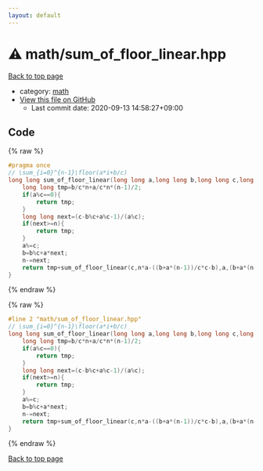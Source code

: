 ```yaml
---
layout: default
---
```


<!-- mathjax config similar to math.stackexchange -->
<script type="text/javascript" async
  src="https://cdnjs.cloudflare.com/ajax/libs/mathjax/2.7.5/MathJax.js?config=TeX-MML-AM_CHTML">
</script>
<script type="text/x-mathjax-config">
  MathJax.Hub.Config({
    TeX: { equationNumbers: { autoNumber: "AMS" }},
    tex2jax: {
      inlineMath: [ ['$','$'] ],
      processEscapes: true
    },
    "HTML-CSS": { matchFontHeight: false },
    displayAlign: "left",
    displayIndent: "2em"
  });
</script>

<script type="text/javascript" src="https://cdnjs.cloudflare.com/ajax/libs/jquery/3.4.1/jquery.min.js"></script>
<script src="https://cdn.jsdelivr.net/npm/jquery-balloon-js@1.1.2/jquery.balloon.min.js" integrity="sha256-ZEYs9VrgAeNuPvs15E39OsyOJaIkXEEt10fzxJ20+2I=" crossorigin="anonymous"></script>
<script type="text/javascript" src="../../assets/js/copy-button.js"></script>
<link rel="stylesheet" href="../../assets/css/copy-button.css" />


# :warning: math/sum_of_floor_linear.hpp

<a href="../../index.html">Back to top page</a>

* category: <a href="../../index.html#7e676e9e663beb40fd133f5ee24487c2">math</a>
* <a href="{{ site.github.repository_url }}/blob/master/math/sum_of_floor_linear.hpp">View this file on GitHub</a>
    - Last commit date: 2020-09-13 14:58:27+09:00




## Code

<a id="unbundled"></a>
{% raw %}
```cpp
#pragma once
// \sum_{i=0}^{n-1}\floor(a*i+b/c)
long long sum_of_floor_linear(long long a,long long b,long long c,long long n){
    long long tmp=b/c*n+a/c*n*(n-1)/2;
    if(a%c==0){
        return tmp;
    }
    long long next=(c-b%c+a%c-1)/(a%c);
    if(next>=n){
        return tmp;
    }
    a%=c;
    b=b%c+a*next;
    n-=next;
    return tmp+sum_of_floor_linear(c,n*a-((b+a*(n-1))/c*c-b),a,(b+a*(n-1))/c);
}
```
{% endraw %}

<a id="bundled"></a>
{% raw %}
```cpp
#line 2 "math/sum_of_floor_linear.hpp"
// \sum_{i=0}^{n-1}\floor(a*i+b/c)
long long sum_of_floor_linear(long long a,long long b,long long c,long long n){
    long long tmp=b/c*n+a/c*n*(n-1)/2;
    if(a%c==0){
        return tmp;
    }
    long long next=(c-b%c+a%c-1)/(a%c);
    if(next>=n){
        return tmp;
    }
    a%=c;
    b=b%c+a*next;
    n-=next;
    return tmp+sum_of_floor_linear(c,n*a-((b+a*(n-1))/c*c-b),a,(b+a*(n-1))/c);
}

```
{% endraw %}

<a href="../../index.html">Back to top page</a>

